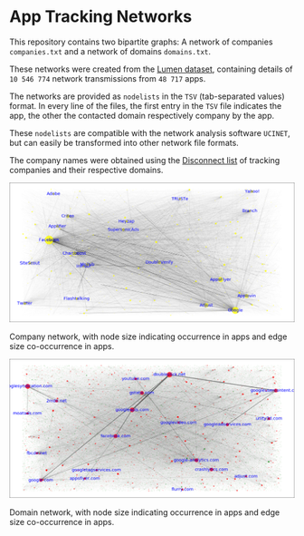 





# App Tracking Networks

This repository contains two bipartite graphs: A network of companies `companies.txt` and a network of domains `domains.txt`.

These networks were created from the [Lumen dataset](https://zenodo.org/record/3560420), containing details of `10 546 774` network transmissions from `48 717` apps.

The networks are provided as `nodelists` in the `TSV` (tab-separated values) format. In every line of the files, the first entry in the `TSV` file indicates the app, the other the contacted domain respectively company by the app.

These `nodelists` are compatible with the network analysis software `UCINET`, but can easily be transformed into other network file formats.

The company names were obtained using the [Disconnect list](https://github.com/disconnectme/disconnect-tracking-protection) of tracking companies and their respective domains.

![Company Network](company_network.png)

Company network, with node size indicating occurrence in apps and edge size co-occurrence in apps.



![Domain Network](domain_network.png)

Domain network, with node size indicating occurrence in apps and edge size co-occurrence in apps.